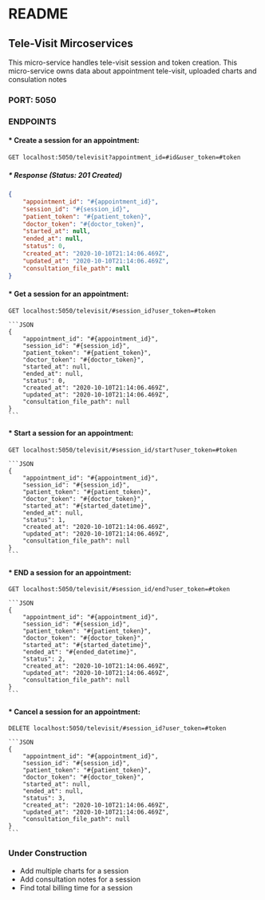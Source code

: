 # README

## Tele-Visit Mircoservices
This micro-service handles tele-visit session and token creation. This micro-service owns data about appointment tele-visit, uploaded charts and consulation notes

### PORT: 5050

### ENDPOINTS
#### * Create a session for an appointment: 
    GET localhost:5050/televisit?appointment_id=#id&user_token=#token

##### * Response (Status: 201 Created)

```JSON
{
    "appointment_id": "#{appointment_id}",
    "session_id": "#{session_id}",
    "patient_token": "#{patient_token}",
    "doctor_token": "#{doctor_token}",
    "started_at": null,
    "ended_at": null,
    "status": 0,
    "created_at": "2020-10-10T21:14:06.469Z",
    "updated_at": "2020-10-10T21:14:06.469Z",
    "consultation_file_path": null
}
```

#### * Get a session for an appointment: 
    GET localhost:5050/televisit/#session_id?user_token=#token

    ```JSON
    {
        "appointment_id": "#{appointment_id}",
        "session_id": "#{session_id}",
        "patient_token": "#{patient_token}",
        "doctor_token": "#{doctor_token}",
        "started_at": null,
        "ended_at": null,
        "status": 0,
        "created_at": "2020-10-10T21:14:06.469Z",
        "updated_at": "2020-10-10T21:14:06.469Z",
        "consultation_file_path": null
    }
    ```

#### * Start a session for an appointment: 
    GET localhost:5050/televisit/#session_id/start?user_token=#token

    ```JSON
    {
        "appointment_id": "#{appointment_id}",
        "session_id": "#{session_id}",
        "patient_token": "#{patient_token}",
        "doctor_token": "#{doctor_token}",
        "started_at": "#{started_datetime}",
        "ended_at": null,
        "status": 1,
        "created_at": "2020-10-10T21:14:06.469Z",
        "updated_at": "2020-10-10T21:14:06.469Z",
        "consultation_file_path": null
    }
    ```

#### * END a session for an appointment: 
    GET localhost:5050/televisit/#session_id/end?user_token=#token

    ```JSON
    {
        "appointment_id": "#{appointment_id}",
        "session_id": "#{session_id}",
        "patient_token": "#{patient_token}",
        "doctor_token": "#{doctor_token}",
        "started_at": "#{started_datetime}",
        "ended_at": "#{ended_datetime}",
        "status": 2,
        "created_at": "2020-10-10T21:14:06.469Z",
        "updated_at": "2020-10-10T21:14:06.469Z",
        "consultation_file_path": null
    }
    ```

#### * Cancel a session for an appointment: 
    DELETE localhost:5050/televisit/#session_id?user_token=#token

    ```JSON
    {
        "appointment_id": "#{appointment_id}",
        "session_id": "#{session_id}",
        "patient_token": "#{patient_token}",
        "doctor_token": "#{doctor_token}",
        "started_at": null,
        "ended_at": null,
        "status": 3,
        "created_at": "2020-10-10T21:14:06.469Z",
        "updated_at": "2020-10-10T21:14:06.469Z",
        "consultation_file_path": null
    }
    ```

### Under Construction
*   Add multiple charts for a session
*   Add consultation notes for a session
*   Find total billing time for a session
